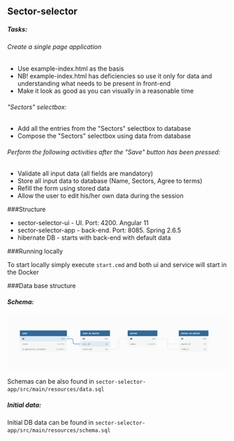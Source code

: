 ## Sector-selector

##### Tasks:

###### Create a single page application
- Use example-index.html as the basis
- NB! example-index.html has deficiencies so use it only for data and understanding what needs to be present in front-end
- Make it look as good as you can visually in a reasonable time

###### "Sectors" selectbox:
- Add all the entries from the "Sectors" selectbox to database
- Compose the "Sectors" selectbox using data from database

###### Perform the following activities after the "Save" button has been pressed:
- Validate all input data (all fields are mandatory)
- Store all input data to database (Name, Sectors, Agree to terms)
- Refill the form using stored data
- Allow the user to edit his/her own data during the session

###Structure

- sector-selector-ui - UI. Port: 4200. Angular 11
- sector-selector-app - back-end. Port: 8085. Spring 2.6.5
- hibernate DB - starts with back-end with default data

###Running locally

To start locally simply execute `start.cmd` and both ui and service will start in the Docker

###Data base structure

##### Schema:

![schemaImg](https://raw.githubusercontent.com/serawwerastat/sector-service/master/DB_schema.png)

Schemas can be also found in `sector-selector-app/src/main/resources/data.sql`

##### Initial data:

Initial DB data can be found in `sector-selector-app/src/main/resources/schema.sql`